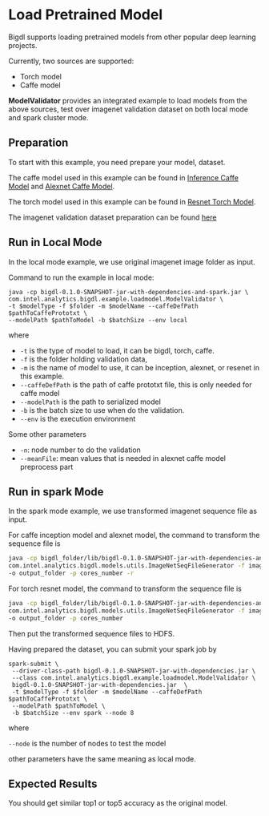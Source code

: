 # Load Pretrained Model

Bigdl supports loading pretrained models from other popular deep learning projects.

Currently, two sources are supported:

* Torch model
* Caffe model

**ModelValidator** provides an integrated example to load models from the above sources, 
test over imagenet validation dataset on both local mode and spark cluster mode.

## Preparation

To start with this example, you need prepare your model, dataset.

The caffe model used in this example can be found in 
[Inference Caffe Model](https://github.com/BVLC/caffe/tree/master/models/bvlc_googlenet)
and [Alexnet Caffe Model](https://github.com/BVLC/caffe/tree/master/models/bvlc_alexnet).

The torch model used in this example can be found in
[Resnet Torch Model](https://github.com/facebook/fb.resnet.torch/tree/master/pretrained).

The imagenet validation dataset preparation can be found
[here](https://github.com/intel-analytics/BigDL/tree/master/dl/src/main/scala/com/intel/analytics/bigdl/models/inception)

## Run in Local Mode

In the local mode example, we use original imagenet image folder as input.

Command to run the example in local mode:

```
java -cp bigdl-0.1.0-SNAPSHOT-jar-with-dependencies-and-spark.jar \
com.intel.analytics.bigdl.example.loadmodel.ModelValidator \
-t $modelType -f $folder -m $modelName --caffeDefPath $pathToCaffePrototxt \
--modelPath $pathToModel -b $batchSize --env local
```

where 

* ```-t``` is the type of model to load, it can be bigdl, torch, caffe.
* ```-f``` is the folder holding validation data,
* ```-m``` is the name of model to use, it can be inception, alexnet, or resenet in this example.
* ```--caffeDefPath``` is the path of caffe prototxt file, this is only needed for caffe model
* ```--modelPath``` is the path to serialized model
* ```-b``` is the batch size to use when do the validation.
* ```--env``` is the execution environment

Some other parameters

* ```-n```: node number to do the validation
* ```--meanFile```: mean values that is needed in alexnet caffe model preprocess part

## Run in spark Mode

In the spark mode example, we use transformed imagenet sequence file as input.

For caffe inception model and alexnet model, the command to transform the sequence file is

```bash
java -cp bigdl_folder/lib/bigdl-0.1.0-SNAPSHOT-jar-with-dependencies-and-spark.jar \
com.intel.analytics.bigdl.models.utils.ImageNetSeqFileGenerator -f imagenet_folder \
-o output_folder -p cores_number -r
```

For torch resnet model, the command to transform the sequence file is

```bash
java -cp bigdl_folder/lib/bigdl-0.1.0-SNAPSHOT-jar-with-dependencies-and-spark.jar \
com.intel.analytics.bigdl.models.utils.ImageNetSeqFileGenerator -f imagenet_folder \
-o output_folder -p cores_number
```

Then put the transformed sequence files to HDFS.

Having prepared the dataset, you can submit your spark job by 

```
spark-submit \
 --driver-class-path bigdl-0.1.0-SNAPSHOT-jar-with-dependencies.jar \
 --class com.intel.analytics.bigdl.example.loadmodel.ModelValidator \
 bigdl-0.1.0-SNAPSHOT-jar-with-dependencies.jar  \
 -t $modelType -f $folder -m $modelName --caffeDefPath $pathToCaffePrototxt \
 --modelPath $pathToModel \
 -b $batchSize --env spark --node 8
```

where 

```--node``` is the number of nodes to test the model

other parameters have the same meaning as local mode.


## Expected Results

You should get similar top1 or top5 accuracy as the original model.











